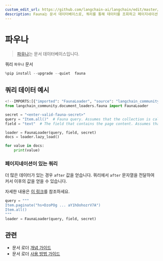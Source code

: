 ```yaml
---
custom_edit_url: https://github.com/langchain-ai/langchain/edit/master/docs/docs/integrations/document_loaders/fauna.ipynb
description: Fauna는 문서 데이터베이스로, 쿼리를 통해 데이터를 조회하고 페이지네이션 기능을 제공합니다. 관련 문서 로더 가이드를 확인하세요.
---
```


# 파우나

> [파우나](https://fauna.com/)는 문서 데이터베이스입니다.

쿼리 `파우나` 문서

```python
%pip install --upgrade --quiet  fauna
```


## 쿼리 데이터 예시

```python
<!--IMPORTS:[{"imported": "FaunaLoader", "source": "langchain_community.document_loaders.fauna", "docs": "https://api.python.langchain.com/en/latest/document_loaders/langchain_community.document_loaders.fauna.FaunaLoader.html", "title": "Fauna"}]-->
from langchain_community.document_loaders.fauna import FaunaLoader

secret = "<enter-valid-fauna-secret>"
query = "Item.all()"  # Fauna query. Assumes that the collection is called "Item"
field = "text"  # The field that contains the page content. Assumes that the field is called "text"

loader = FaunaLoader(query, field, secret)
docs = loader.lazy_load()

for value in docs:
    print(value)
```


### 페이지네이션이 있는 쿼리
더 많은 데이터가 있는 경우 `after` 값을 얻습니다. 쿼리에서 `after` 문자열을 전달하여 커서 이후의 값을 얻을 수 있습니다.

자세한 내용은 [이 링크](https://fqlx-beta--fauna-docs.netlify.app/fqlx/beta/reference/schema_entities/set/static-paginate)를 참조하세요.

```python
query = """
Item.paginate("hs+DzoPOg ... aY1hOohozrV7A")
Item.all()
"""
loader = FaunaLoader(query, field, secret)
```


## 관련

- 문서 로더 [개념 가이드](/docs/concepts/#document-loaders)
- 문서 로더 [사용 방법 가이드](/docs/how_to/#document-loaders)